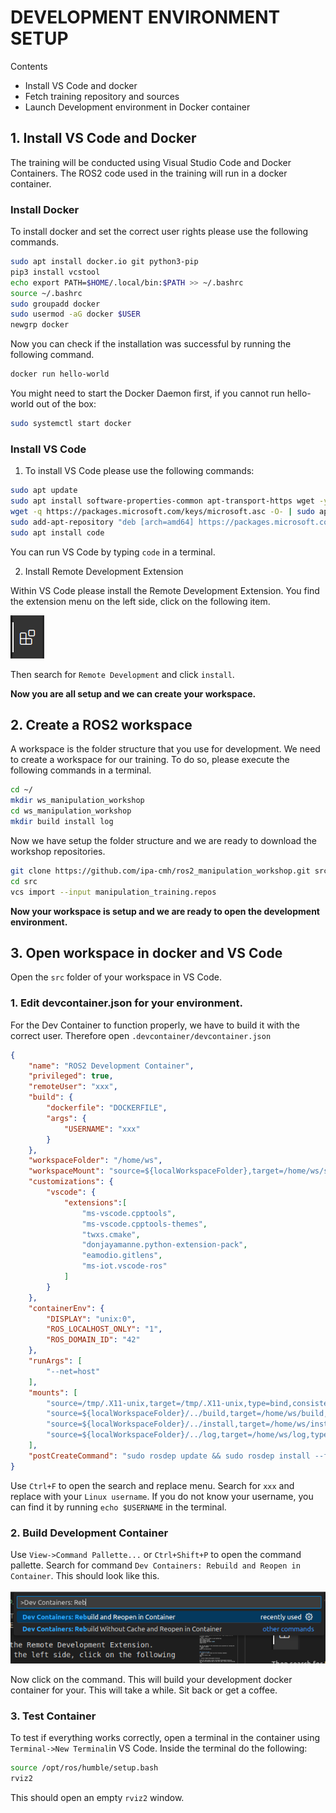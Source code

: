 # DEVELOPMENT ENVIRONMENT SETUP
Contents
* Install VS Code and docker
* Fetch training repository and sources
* Launch Development environment in Docker container


## 1. Install VS Code and Docker
The training will be conducted using Visual Studio Code and Docker Containers. The ROS2 code used in the training will run in a docker container.

### Install Docker
To install docker and set the correct user rights please use the following commands.
```bash
sudo apt install docker.io git python3-pip
pip3 install vcstool
echo export PATH=$HOME/.local/bin:$PATH >> ~/.bashrc
source ~/.bashrc
sudo groupadd docker
sudo usermod -aG docker $USER
newgrp docker
```

Now you can check if the installation was successful by running the following command.
```bash
docker run hello-world
```
You might need to start the Docker Daemon first, if you cannot run hello-world out of the box:
```bash 
sudo systemctl start docker
```

### Install VS Code
1. To install VS Code please use the following commands:
```bash
sudo apt update
sudo apt install software-properties-common apt-transport-https wget -y
wget -q https://packages.microsoft.com/keys/microsoft.asc -O- | sudo apt-key add -
sudo add-apt-repository "deb [arch=amd64] https://packages.microsoft.com/repos/vscode stable main"
sudo apt install code
```

You can run VS Code by typing ``code`` in a terminal.


2. Install Remote Development Extension

Within VS Code please install the Remote Development Extension.
You find the extension menu on the left side, click on the following item.

![code icon](resources/0/vscode-extension-icon.png)

Then search for ``Remote Development`` and click ``install``.

**Now you are all setup and we can create your workspace.**

## 2. Create a ROS2 workspace
A workspace is the folder structure that you use for development. We need to create a workspace for our training. To do so, please execute the following commands in a terminal.

```bash
cd ~/
mkdir ws_manipulation_workshop
cd ws_manipulation_workshop
mkdir build install log
```

Now we have setup the folder structure and we are ready to download the workshop repositories.

```bash
git clone https://github.com/ipa-cmh/ros2_manipulation_workshop.git src
cd src
vcs import --input manipulation_training.repos
```

**Now your workspace is setup and we are ready to open the development environment.**

## 3. Open workspace in docker and VS Code
Open the ``src`` folder of your workspace in VS Code.

### 1. Edit devcontainer.json for your environment.
For the Dev Container to function properly, we have to build it with the correct user. Therefore open ``.devcontainer/devcontainer.json``

```json
{
    "name": "ROS2 Development Container",
    "privileged": true,
    "remoteUser": "xxx",
    "build": {
        "dockerfile": "DOCKERFILE",
        "args": {
            "USERNAME": "xxx"
        }
    },
    "workspaceFolder": "/home/ws",
    "workspaceMount": "source=${localWorkspaceFolder},target=/home/ws/src,type=bind",
    "customizations": {
        "vscode": {
            "extensions":[
                "ms-vscode.cpptools",
                "ms-vscode.cpptools-themes",
                "twxs.cmake",
                "donjayamanne.python-extension-pack",
                "eamodio.gitlens",
                "ms-iot.vscode-ros"
            ]
        }
    },
    "containerEnv": {
        "DISPLAY": "unix:0",
        "ROS_LOCALHOST_ONLY": "1",
        "ROS_DOMAIN_ID": "42"
    },
    "runArgs": [
        "--net=host"
    ],
    "mounts": [
        "source=/tmp/.X11-unix,target=/tmp/.X11-unix,type=bind,consistency=cached",
        "source=${localWorkspaceFolder}/../build,target=/home/ws/build,type=bind",
        "source=${localWorkspaceFolder}/../install,target=/home/ws/install,type=bind",
        "source=${localWorkspaceFolder}/../log,target=/home/ws/log,type=bind"
    ],
    "postCreateCommand": "sudo rosdep update && sudo rosdep install --from-paths src --ignore-src -y && sudo chown -R xxx /home/ws/"
}
```

Use ``Ctrl+F`` to open the search and replace menu. Search for ``xxx`` and replace with your ``Linux username``. If you do not know your username, you can find it by running ``echo $USERNAME`` in the terminal.


### 2. Build Development Container

Use ``View->Command Pallette...`` or ``Ctrl+Shift+P`` to open the command pallette. Search for command ``Dev Containers: Rebuild and Reopen in Container``. This should look like this.

![command-palette](resources/0/command-pallette-rebuild.png)

Now click on the command. This will build your development docker container for your. This will take a while. Sit back or get a coffee.

### 3. Test Container

To test if everything works correctly, open a terminal in the container using ``Terminal->New Terminal``in VS Code. Inside the terminal do the following:

```bash
source /opt/ros/humble/setup.bash
rviz2
```

This should open an empty ``rviz2`` window.
